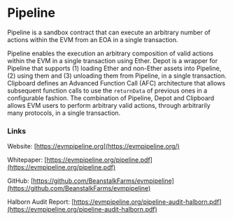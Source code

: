 # Pipeline

Pipeline is a sandbox contract that can execute an arbitrary number of actions within the EVM from an EOA in a single transaction.

Pipeline enables the execution an arbitrary composition of valid actions within the EVM in a single transaction using Ether. Depot is a wrapper for Pipeline that supports (1) loading Ether and non-Ether assets into Pipeline, (2) using them and (3) unloading them from Pipeline, in a single transaction. Clipboard defines an Advanced Function Call (AFC) architecture that allows subsequent function calls to use the `returnData` of previous ones in a configurable fashion. The combination of Pipeline, Depot and Clipboard allows EVM users to perform arbitrary valid actions, through arbitrarily many protocols, in a single transaction.

### Links

Website: [https://evmpipeline.org](https://evmpipeline.org/)

Whitepaper: [https://evmpipeline.org/pipeline.pdf](https://evmpipeline.org/pipeline.pdf)

GitHub: [https://github.com/BeanstalkFarms/evmpipeline](https://github.com/BeanstalkFarms/evmpipeline)

Halborn Audit Report: [https://evmpipeline.org/pipeline-audit-halborn.pdf](https://evmpipeline.org/pipeline-audit-halborn.pdf)

